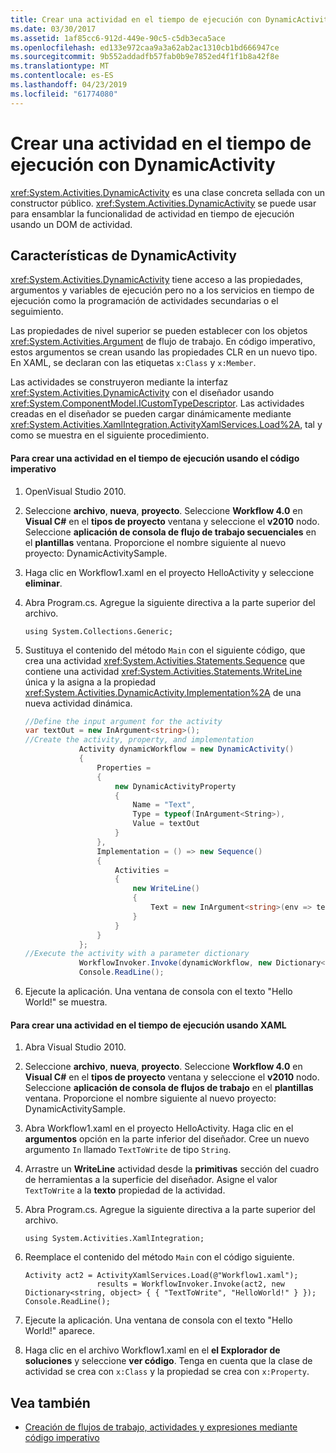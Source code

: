 ```yaml
---
title: Crear una actividad en el tiempo de ejecución con DynamicActivity
ms.date: 03/30/2017
ms.assetid: 1af85cc6-912d-449e-90c5-c5db3eca5ace
ms.openlocfilehash: ed133e972caa9a3a62ab2ac1310cb1bd666947ce
ms.sourcegitcommit: 9b552addadfb57fab0b9e7852ed4f1f1b8a42f8e
ms.translationtype: MT
ms.contentlocale: es-ES
ms.lasthandoff: 04/23/2019
ms.locfileid: "61774080"
---
```

# <a name="creating-an-activity-at-runtime-with-dynamicactivity"></a>Crear una actividad en el tiempo de ejecución con DynamicActivity
<xref:System.Activities.DynamicActivity> es una clase concreta sellada con un constructor público. <xref:System.Activities.DynamicActivity> se puede usar para ensamblar la funcionalidad de actividad en tiempo de ejecución usando un DOM de actividad.  
  
## <a name="dynamicactivity-features"></a>Características de DynamicActivity  
 <xref:System.Activities.DynamicActivity> tiene acceso a las propiedades, argumentos y variables de ejecución pero no a los servicios en tiempo de ejecución como la programación de actividades secundarias o el seguimiento.  
  
 Las propiedades de nivel superior se pueden establecer con los objetos <xref:System.Activities.Argument> de flujo de trabajo. En código imperativo, estos argumentos se crean usando las propiedades CLR en un nuevo tipo. En XAML, se declaran con las etiquetas `x:Class` y `x:Member`.  
  
 Las actividades se construyeron mediante la interfaz <xref:System.Activities.DynamicActivity> con el diseñador usando <xref:System.ComponentModel.ICustomTypeDescriptor>. Las actividades creadas en el diseñador se pueden cargar dinámicamente mediante <xref:System.Activities.XamlIntegration.ActivityXamlServices.Load%2A>, tal y como se muestra en el siguiente procedimiento.  
  
#### <a name="to-create-an-activity-at-runtime-using-imperative-code"></a>Para crear una actividad en el tiempo de ejecución usando el código imperativo  
  
1. OpenVisual Studio 2010.  
  
2. Seleccione **archivo**, **nueva**, **proyecto**. Seleccione **Workflow 4.0** en **Visual C#** en el **tipos de proyecto** ventana y seleccione el **v2010** nodo. Seleccione **aplicación de consola de flujo de trabajo secuenciales** en el **plantillas** ventana. Proporcione el nombre siguiente al nuevo proyecto: DynamicActivitySample.  
  
3. Haga clic en Workflow1.xaml en el proyecto HelloActivity y seleccione **eliminar**.  
  
4. Abra Program.cs. Agregue la siguiente directiva a la parte superior del archivo.  
  
    ```  
    using System.Collections.Generic;  
    ```  
  
5. Sustituya el contenido del método `Main` con el siguiente código, que crea una actividad <xref:System.Activities.Statements.Sequence> que contiene una actividad <xref:System.Activities.Statements.WriteLine> única y la asigna a la propiedad <xref:System.Activities.DynamicActivity.Implementation%2A> de una nueva actividad dinámica.  
  
    ```csharp  
    //Define the input argument for the activity  
    var textOut = new InArgument<string>();  
    //Create the activity, property, and implementation  
                Activity dynamicWorkflow = new DynamicActivity()  
                {  
                    Properties =   
                    {  
                        new DynamicActivityProperty  
                        {  
                            Name = "Text",  
                            Type = typeof(InArgument<String>),  
                            Value = textOut  
                        }  
                    },  
                    Implementation = () => new Sequence()  
                    {  
                        Activities =   
                        {  
                            new WriteLine()  
                            {  
                                Text = new InArgument<string>(env => textOut.Get(env))  
                            }  
                        }  
                    }  
                };  
    //Execute the activity with a parameter dictionary  
                WorkflowInvoker.Invoke(dynamicWorkflow, new Dictionary<string, object> { { "Text", "Hello World!" } });  
                Console.ReadLine();  
    ```  
  
6. Ejecute la aplicación. Una ventana de consola con el texto "Hello World!" se muestra.  
  
#### <a name="to-create-an-activity-at-runtime-using-xaml"></a>Para crear una actividad en el tiempo de ejecución usando XAML  
  
1. Abra Visual Studio 2010.  
  
2. Seleccione **archivo**, **nueva**, **proyecto**. Seleccione **Workflow 4.0** en **Visual C#** en el **tipos de proyecto** ventana y seleccione el **v2010** nodo. Seleccione **aplicación de consola de flujos de trabajo** en el **plantillas** ventana. Proporcione el nombre siguiente al nuevo proyecto: DynamicActivitySample.  
  
3. Abra Workflow1.xaml en el proyecto HelloActivity. Haga clic en el **argumentos** opción en la parte inferior del diseñador. Cree un nuevo argumento `In` llamado `TextToWrite` de tipo `String`.  
  
4. Arrastre un **WriteLine** actividad desde la **primitivas** sección del cuadro de herramientas a la superficie del diseñador. Asigne el valor `TextToWrite` a la **texto** propiedad de la actividad.  
  
5. Abra Program.cs. Agregue la siguiente directiva a la parte superior del archivo.  
  
    ```  
    using System.Activities.XamlIntegration;  
    ```  
  
6. Reemplace el contenido del método `Main` con el código siguiente.  
  
    ```  
    Activity act2 = ActivityXamlServices.Load(@"Workflow1.xaml");  
                    results = WorkflowInvoker.Invoke(act2, new Dictionary<string, object> { { "TextToWrite", "HelloWorld!" } });  
    Console.ReadLine();  
    ```  
  
7. Ejecute la aplicación. Una ventana de consola con el texto "Hello World!" aparece.  
  
8. Haga clic en el archivo Workflow1.xaml en el **el Explorador de soluciones** y seleccione **ver código**. Tenga en cuenta que la clase de actividad se crea con `x:Class` y la propiedad se crea con `x:Property`.  
  
## <a name="see-also"></a>Vea también

- [Creación de flujos de trabajo, actividades y expresiones mediante código imperativo](authoring-workflows-activities-and-expressions-using-imperative-code.md)
